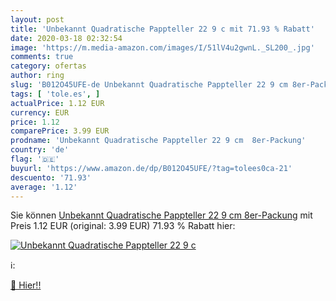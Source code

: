 ```yaml
---
layout: post
title: 'Unbekannt Quadratische Pappteller 22 9 c mit 71.93 % Rabatt'
date: 2020-03-18 02:32:54
image: 'https://m.media-amazon.com/images/I/51lV4u2gwnL._SL200_.jpg'
comments: true
category: ofertas
author: ring
slug: 'B012O45UFE-de Unbekannt Quadratische Pappteller 22 9 cm 8er-Packung'
tags: [ 'tole.es', ]
actualPrice: 1.12 EUR
currency: EUR
price: 1.12
comparePrice: 3.99 EUR
prodname: 'Unbekannt Quadratische Pappteller 22 9 cm  8er-Packung'
country: 'de'
flag: '🇩🇪'
buyurl: 'https://www.amazon.de/dp/B012O45UFE/?tag=tolees0ca-21'
descuento: '71.93'
average: '1.12'
---
```


Sie können [Unbekannt Quadratische Pappteller 22 9 cm  8er-Packung](https://www.amazon.de/dp/B012O45UFE/?tag=tolees0ca-21) mit Preis 1.12 EUR (original: 3.99 EUR) 71.93 % Rabatt hier:

[![Unbekannt Quadratische Pappteller 22 9 c](https://m.media-amazon.com/images/I/51lV4u2gwnL._SL200_.jpg)](https://www.amazon.de/dp/B012O45UFE/?tag=tolees0ca-21)

ℹ️:


[🛒 Hier!!](https://www.amazon.de/dp/B012O45UFE/?tag=tolees0ca-21)
